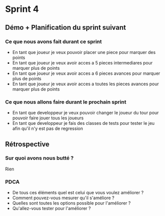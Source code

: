 # Sprint 4

## Démo + Planification du sprint suivant

### Ce que nous avons fait durant ce sprint
- En tant que joueur je veux pouvoir placer une piece pour marquer des points
- En tant que joueur je veux avoir acces a 5 pieces intermediares pour marquer plus de points
- En tant que joueur je veux avoir acces a 6 pieces avances pour marquer plus de points
- En tant que joueur je veux avoir acces a toutes les pieces avances pour marquer plus de points

### Ce que nous allons faire durant le prochain sprint
- En tant que developpeur je veux pouvoir changer le joueur du tour pour pouvoir faire jouer tous les joueurs
- En tant que developpeur je fais des classes de tests pour tester le jeu afin qu'il n'y est pas de regression

## Rétrospective

### Sur quoi avons nous butté ?
Rien

### PDCA
* De tous ces éléments quel est celui que vous voulez améliorer ?
* Comment pouvez-vous mesurer qu'il s'améliore ?
* Quelles sont toutes les options possible pour l'améliorer ?
* Qu'allez-vous tester pour l'améliorer ?

